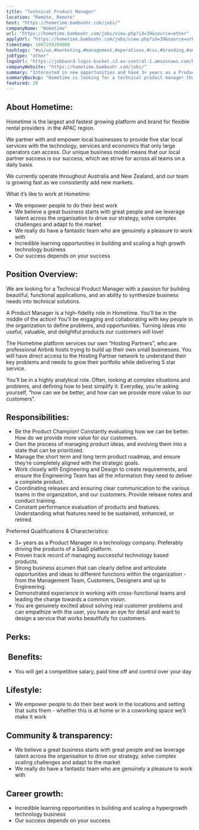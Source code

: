 ```yaml
---
title: "Technical Product Manager"
location: "Remote, Remote"
host: "https://hometime.bamboohr.com/jobs/"
companyName: "Hometime"
url: "https://hometime.bamboohr.com/jobs/view.php?id=39&source=other"
applyUrl: "https://hometime.bamboohr.com/jobs/view.php?id=39&source=other"
timestamp: 1607299200000
hashtags: "#ui/ux,#marketing,#management,#operations,#css,#branding,#analysis"
jobType: "other"
logoUrl: "https://jobboard-logos-bucket.s3.eu-central-1.amazonaws.com/hometime"
companyWebsite: "https://hometime.bamboohr.com/jobs/"
summary: "Interested in new opportunities and have 3+ years as a Product Manager in a technology company? Hometime has a job opening for a technical product manager."
summaryBackup: "Hometime is looking for a technical product manager that has experience in: #ui/ux, #marketing, #management."
featured: 20
---
```


## About Hometime:

Hometime is the largest and fastest growing platform and brand for flexible rental providers  in the APAC region. 

We partner with and empower local businesses to provide five star local services with the technology, services and economics that only large operators can access. Our unique business model means that our local partner success is our success, which we strive for across all teams on a daily basis.

We currently operate throughout Australia and New Zealand, and our team is growing fast as we consistently add new markets. 

What it’s like to work at Hometime:

*   We empower people to do their best work
*   We believe a great business starts with great people and we leverage talent across the organisation to drive our strategy, solve complex challenges and adapt to the market
*   We really do have a fantastic team who are genuinely a pleasure to work with
*   Incredible learning opportunities in building and scaling a high growth technology business
*   Our success depends on your success

## Position Overview:

We are looking for a Technical Product Manager with a passion for building beautiful, functional applications, and an ability to synthesize business needs into technical solutions. 

A Product Manager is a high-fidelity role in Hometime. You'll be in the middle of the action! You'll be engaging and collaborating with key people in the organization to define problems, and opportunities. Turning ideas into useful, valuable, and delightful products our customers will love!

The Hometime platform services our own “Hosting Partners”, who are professional Airbnb hosts trying to build up their own small businesses. You will have direct access to the Hosting Partner network to understand their key problems and needs to grow their portfolio while delivering 5 star service.

You’ll be in a highly analytical role. Often, looking at complex situations and problems, and defining how to best simplify it. Everyday, you’re asking yourself, “how can we be better, and how can we provide more value to our customers”. 

## Responsibilities: 

*   Be the Product Champion! Constantly evaluating how we can be better. How do we provide more value for our customers.
*   Own the process of managing product ideas, and evolving them into a state that can be prioritized.
*   Manage the short term and long term product roadmap, and ensure they’re completely aligned with the strategic goals.
*   Work closely with Engineering and Design to create requirements, and ensure the Engineering Team has all the information they need to deliver a complete product.
*   Coordinating releases and ensuring clear communication to the various teams in the organization, and our customers. Provide release notes and conduct training.
*   Constant performance evaluation of products and features. Understanding what features need to be sustained, enhanced, or retired.

Preferred Qualifications & Characteristics:

*   3+ years as a Product Manager in a technology company. Preferably driving the products of a SaaS platform.
*   Proven track record of managing successful technology based products.
*   Strong business acumen that can clearly define and articulate opportunities and ideas to different functions within the organization - from the Management Team, Customers, Designers and up to Engineering.
*   Demonstrated experience in working with cross-functional teams and leading the charge towards a common vision.
*   You are genuinely excited about solving real customer problems and can empathize with the user, you have an eye for detail and want to design a service that works beautifully for customers.

## Perks:

##  Benefits:

*   You will get a competitive salary, paid time off and control over your day

## Lifestyle:

*   We empower people to do their best work in the locations and setting that suits them - whether this is at home or in a coworking space we’ll make it work  
      
    

## Community & transparency:

*   We believe a great business starts with great people and we leverage talent across the organisation to drive our strategy, solve complex scaling challenges and adapt to the market
*   We really do have a fantastic team who are genuinely a pleasure to work with  
      
    

## Career growth:

*   Incredible learning opportunities in building and scaling a hypergrowth technology business
*   Our success depends on your success
